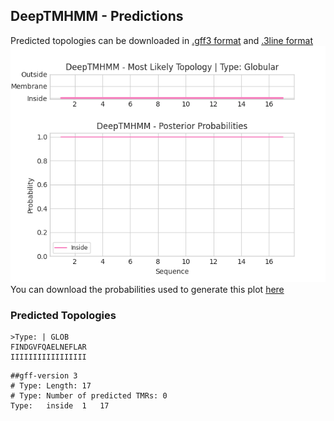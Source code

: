 ## DeepTMHMM - Predictions
Predicted topologies can be downloaded in [.gff3 format](TMRs.gff3) and [.3line format](predicted_topologies.3line)
![picture](plot.png)
You can download the probabilities used to generate this plot [here](Type:_probs.csv)
### Predicted Topologies
```
>Type: | GLOB
FINDGVFQAELNEFLAR
IIIIIIIIIIIIIIIII

```


```
##gff-version 3
# Type: Length: 17
# Type: Number of predicted TMRs: 0
Type:	inside	1	17				

```
